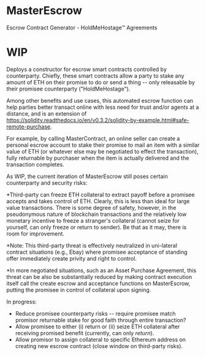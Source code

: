 # MasterEscrow
Escrow Contract Generator - HoldMeHostage™ Agreements

# WIP
Deploys a constructor for escrow smart contracts controlled by counterparty. Chiefly, these smart contracts allow a party to stake any amount of ETH on their promise to do or send a thing -- only releasable by their promisee counterparty ("HoldMeHostage"). 

Among other benefits and use cases, this automated escrow function can help parties better transact online with less need for trust and/or agents at a distance, and is an extension of https://solidity.readthedocs.io/en/v0.3.2/solidity-by-example.html#safe-remote-purchase.  

For example, by calling MasterContract, an online seller can create a personal escrow account to stake their promise to mail an item with a similar value of ETH (or whatever else may be negotiated to effect the transaction), fully returnable by purchaser when the item is actually delivered and the transaction completes. 

As WIP, the current iteration of MasterEscrow still poses certain counterparty and security risks:

*Third-party can freeze ETH collateral to extract payoff before a promisee accepts and takes control of ETH. 
Clearly, this is less than ideal for large value transactions. There is some degree of safety, however, in the pseudonymous nature of blockchain transactions and the relatively low monetary incentive to freeze a stranger's collateral (cannot seize for yourself, can only freeze or return to sender). Be that as it may, there is room for improvement. 

*Note: This third-party threat is effectively neutralized in uni-lateral contract situations (e.g., Ebay) where promisee acceptance of standing offer immediately create privity and right to control. 

*In more negotiated situations, such as an Asset Purchase Agreement, this threat can be also be substantially reduced by making contract execution itself call the create escrow and acceptance functions on MasterEscrow, putting the promisee in control of collateral upon signing.

In progress:
* Reduce promisee counterparty risks -- require promisee match promisor returnable stake for good faith through entire transaction?
* Allow promisee to either (i) return or (ii) seize ETH collateral after receiving promised benefit (currently, can only *return*).
* Allow promisor to assign collateral to specific Ethereum address on creating new escrow contract (close window on third-party risks).


